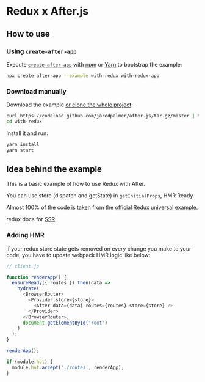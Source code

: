 # Redux x After.js

## How to use

### Using `create-after-app`

Execute [`create-after-app`](https://github.com/jaredpalmer/after.js/tree/master/packages/create-after-app) with [npm](https://docs.npmjs.com/cli/init) or [Yarn](https://yarnpkg.com/lang/en/docs/cli/create/) to bootstrap the example:

```bash
npx create-after-app --example with-redux with-redux-app
```

### Download manually

Download the example [or clone the whole project](https://github.com/jaredpalmer/after.js.git):

```bash
curl https://codeload.github.com/jaredpalmer/after.js/tar.gz/master | tar -xz --strip=2 after.js-master/examples/with-redux
cd with-redux
```

Install it and run:

```bash
yarn install
yarn start
```

## Idea behind the example

This is a basic example of how to use Redux with After.

You can use store (dispatch and getState) in `getInitialProps`, HMR Ready.

Almost 100% of the code is taken from the [official Redux universal example](https://github.com/reactjs/redux/tree/master/examples/universal).

redux docs for [SSR](https://redux.js.org/recipes/server-rendering)

### Adding HMR

if your redux store state gets removed on every change you make to your code, you have to update webpack HMR logic like below:

```js
// client.js

function renderApp() {
  ensureReady({ routes }).then(data =>
    hydrate(
      <BrowserRouter>
        <Provider store={store}>
          <After data={data} routes={routes} store={store} />
        </Provider>
      </BrowserRouter>,
      document.getElementById('root')
    )
  );
}

renderApp();

if (module.hot) {
  module.hot.accept('./routes', renderApp);
}
```
